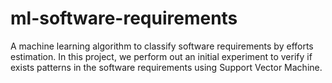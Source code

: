# ml-software-requirements
A machine learning algorithm to classify software requirements by efforts estimation. 
In this project, we perform out an initial experiment to verify if exists patterns in the software requirements using Support Vector Machine.

